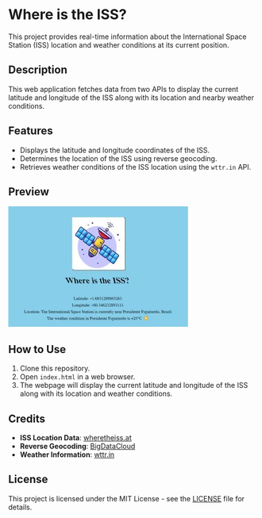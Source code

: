 # Where is the ISS?

This project provides real-time information about the International Space Station (ISS) location and weather conditions at its current position.

## Description

This web application fetches data from two APIs to display the current latitude and longitude of the ISS along with its location and nearby weather conditions.

## Features

- Displays the latitude and longitude coordinates of the ISS.
- Determines the location of the ISS using reverse geocoding.
- Retrieves weather conditions of the ISS location using the `wttr.in` API.

## Preview

![Where is the ISS?](tracking_iss_screenshot1.png)

## How to Use

1. Clone this repository.
2. Open `index.html` in a web browser.
3. The webpage will display the current latitude and longitude of the ISS along with its location and weather conditions.

## Credits

- **ISS Location Data**: [wheretheiss.at](https://wheretheiss.at/)
- **Reverse Geocoding**: [BigDataCloud](https://www.bigdatacloud.com/)
- **Weather Information**: [wttr.in](https://github.com/chubin/wttr.in)

## License

This project is licensed under the MIT License - see the [LICENSE](LICENSE) file for details.
